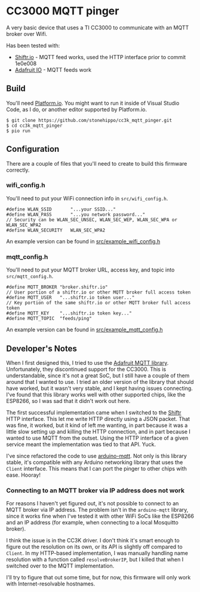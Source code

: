 # CC3000 MQTT pinger

A very basic device that uses a TI CC3000 to communicate with an MQTT broker over Wifi.

Has been tested with:

- [Shiftr.io](https://shiftr.io) - MQTT feed works, used the HTTP interface prior to commit 1e0e008
- [Adafruit IO](https://io.adafruit.com) - MQTT feeds work

## Build

You'll need [Platform.io](https://platformio.org). You might want to run it inside of Visual Studio Code, as I do, or another editor supported by Platform.io.

```
$ git clone https://github.com/stonehippo/cc3k_mqtt_pinger.git
$ cd cc3k_mqtt_pinger
$ pio run 
```

## Configuration

There are a couple of files that you'll need to create to build this firmware correctly.

### wifi_config.h

You'll need to put your WiFi connection info in `src/wifi_config.h`.

```
#define WLAN_SSID       "...your SSID..."
#define WLAN_PASS       "...you network password..."
// Security can be WLAN_SEC_UNSEC, WLAN_SEC_WEP, WLAN_SEC_WPA or WLAN_SEC_WPA2
#define WLAN_SECURITY   WLAN_SEC_WPA2
```


An example version can be found in [src/example_wifi_config.h](src/example_wifi_config.h)

### mqtt_config.h

You'll need to put your MQTT broker URL, access key, and topic into `src/mqtt_config.h`.

```
#define MQTT_BROKER "broker.shiftr.io"
// User portion of a shiftr.io or other MQTT broker full access token
#define MQTT_USER   "...shiftr.io token user..."
// Key portion of the same shiftr.io or other MQTT broker full access token
#define MQTT_KEY    "...shiftr.io token key..."
#define MQTT_TOPIC  "feeds/ping"
```

An example version can be found in [src/example_mqtt_config.h](src/example_mqtt_config.h)

## Developer's Notes

When I first designed this, I tried to use the [Adafruit MQTT library](https://github.com/adafruit/Adafruit_MQTT_Library). Unfortunately, they discontinued support for the CC3000. This is understandable, since it's not a great SoC, but I still have a couple of them around that I wanted to use. I tried an older version of the library that should have worked, but it wasn't very stable, and I kept having issues connecting. I've found that this library works well with other supported chips, like the ESP8266, so I was sad that it didn't work out here.

The first successful implementation came when I switched to the [Shiftr](https://shiftr.io) HTTP interface. This let me write HTTP directly using a JSON packet. That was fine, it worked, but it kind of left me wanting, in part because it was a little slow setting up and killing the HTTP connection, and in part because I wanted to use MQTT from the outset. Using the HTTP interface of a given service meant the implementation was tied to that API. Yuck.

I've since refactored the code to use [arduino-mqtt](https://github.com/256dpi/arduino-mqtt). Not only is this library stable, it's compatible with any Arduino networking library that uses the `Client` interface. This means that I can port the pinger to other chips with ease. Hooray!

### Connecting to an MQTT broker via IP address does not work

For reasons I haven't yet figured out, it's not possible to connect to an MQTT broker via IP address. The problem isn't in the `arduino-mqtt` library, since it works fine when I've tested it with other WiFi SoCs like the ESP8266 and an IP address (for example, when connecting to a local Mosquitto broker).

I think the issue is in the CC3K driver. I don't think it's smart enough to figure out the resolution on its own, or its API is slightly off compared to `Client`. In my HTTP-based implementation, I was manually handling name resolution with a function called `resolveBrokerIP`, but I killed that when I switched over to the MQTT implementation.

I'll try to figure that out some time, but for now, this firmware will only work with Internet-resolvable hostnames.